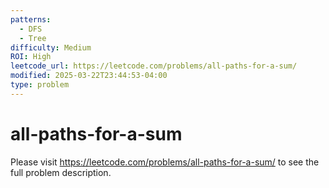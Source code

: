 ```yaml
---
patterns:
  - DFS
  - Tree
difficulty: Medium
ROI: High
leetcode_url: https://leetcode.com/problems/all-paths-for-a-sum/
modified: 2025-03-22T23:44:53-04:00
type: problem
---
```


# all-paths-for-a-sum

Please visit https://leetcode.com/problems/all-paths-for-a-sum/ to see the full problem description.
